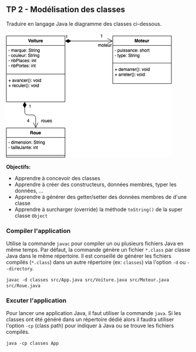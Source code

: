 ## TP 2 - Modélisation des classes

Traduire en langage Java le diagramme des classes ci-dessous.

![Swagger Open API](diagramme-classes.png)

**Objectifs:**

* Apprendre à concevoir des classes
* Apprendre à créer des constructeurs, données membres, typer les données, ...
* Apprendre à générer des getter/setter des données membres de d'une classe
* Apprendre à surcharger (override) la méthode `toString()` de la super classe `Object`


### Compiler l'application

Utilise la commande `javac` pour compiler un ou plusieurs fichiers Java en même temps.
Par défaut, la commande génère un fichier `*.class` par classe Java dans le même répertoire.
Il est conseillé de générer les fichiers compilés (`*.class`) dans un autre répertoire (ex: `classes`) via l'option `-d` ou `--directory`.

```
javac -d classes src/App.java src/Voiture.java src/Moteur.java src/Roue.java
```

### Excuter l'application

Pour lancer une application Java, il faut utiliser la commande `java`. Si les classes ont été généré dans un répertoire dédié alors il faudra utiliser l'option `-cp` (class path) pour indiquer à Java ou se trouve les fichiers compilés.

```
java -cp classes App
```

